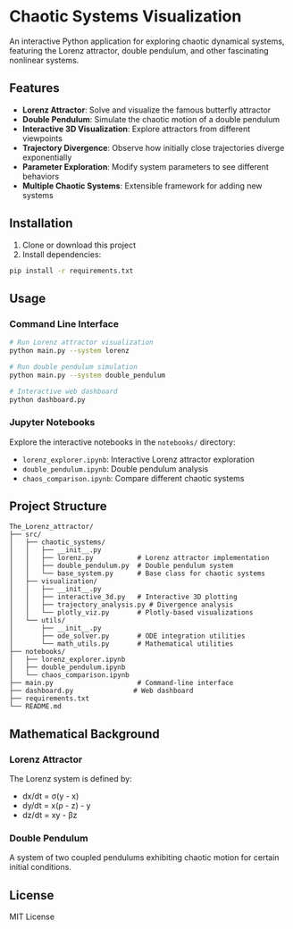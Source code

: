 # Chaotic Systems Visualization

An interactive Python application for exploring chaotic dynamical systems, featuring the Lorenz attractor, double pendulum, and other fascinating nonlinear systems.

## Features

- **Lorenz Attractor**: Solve and visualize the famous butterfly attractor
- **Double Pendulum**: Simulate the chaotic motion of a double pendulum
- **Interactive 3D Visualization**: Explore attractors from different viewpoints
- **Trajectory Divergence**: Observe how initially close trajectories diverge exponentially
- **Parameter Exploration**: Modify system parameters to see different behaviors
- **Multiple Chaotic Systems**: Extensible framework for adding new systems

## Installation

1. Clone or download this project
2. Install dependencies:
```bash
pip install -r requirements.txt
```

## Usage

### Command Line Interface
```bash
# Run Lorenz attractor visualization
python main.py --system lorenz

# Run double pendulum simulation
python main.py --system double_pendulum

# Interactive web dashboard
python dashboard.py
```

### Jupyter Notebooks
Explore the interactive notebooks in the `notebooks/` directory:
- `lorenz_explorer.ipynb`: Interactive Lorenz attractor exploration
- `double_pendulum.ipynb`: Double pendulum analysis
- `chaos_comparison.ipynb`: Compare different chaotic systems

## Project Structure

```
The_Lorenz_attractor/
├── src/
│   ├── chaotic_systems/
│   │   ├── __init__.py
│   │   ├── lorenz.py           # Lorenz attractor implementation
│   │   ├── double_pendulum.py  # Double pendulum system
│   │   └── base_system.py      # Base class for chaotic systems
│   ├── visualization/
│   │   ├── __init__.py
│   │   ├── interactive_3d.py   # Interactive 3D plotting
│   │   ├── trajectory_analysis.py # Divergence analysis
│   │   └── plotly_viz.py       # Plotly-based visualizations
│   └── utils/
│       ├── __init__.py
│       ├── ode_solver.py       # ODE integration utilities
│       └── math_utils.py       # Mathematical utilities
├── notebooks/
│   ├── lorenz_explorer.ipynb
│   ├── double_pendulum.ipynb
│   └── chaos_comparison.ipynb
├── main.py                     # Command-line interface
├── dashboard.py               # Web dashboard
├── requirements.txt
└── README.md
```

## Mathematical Background

### Lorenz Attractor
The Lorenz system is defined by:
- dx/dt = σ(y - x)
- dy/dt = x(ρ - z) - y  
- dz/dt = xy - βz

### Double Pendulum
A system of two coupled pendulums exhibiting chaotic motion for certain initial conditions.

## License

MIT License
